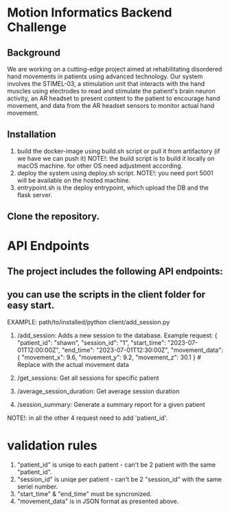 # Motion Informatics Backend Challenge

## Background

We are working on a cutting-edge project aimed at rehabilitating disordered hand movements in patients using advanced technology. Our system involves the STIMEL-03, a stimulation unit that interacts with the hand muscles using electrodes to read and stimulate the patient's brain neuron activity, an AR headset to present content to the patient to encourage hand movement, and data from the AR headset sensors to monitor actual hand movement.

## Installation

1. build the docker-image using build.sh script or pull it from artifactory (if we have we can push it)
NOTE!: the build script is to build it locally on macOS machine. for other OS need adjustment according. 
2. deploy the system using deploy.sh script. 
NOTE!: you need port 5001 will be available on the hosted machine. 
3. entrypoint.sh is the deploy entrypoint, which upload the DB and the flask server. 

## Clone the repository.

# API Endpoints
## The project includes the following API endpoints:
## you can use the scripts in the client folder for easy start. 

EXAMPLE: path/to/installed/python client/add_session.py

1. /add_session: Adds a new session to the database.
Example request: {
        "patient_id": "shawn", 
        "session_id": "1",
        "start_time": "2023-07-01T12:00:00Z",
        "end_time": "2023-07-01T12:30:00Z",
        "movement_data": {
                        "movement_x": 9.6,
                        "movement_y": 9.2,
                        "movement_z": 30.1
                        } # Replace with the actual movement data

2. /get_sessions: Get all sessions for specific patient
3. /average_session_duration: Get average session duration
4. /session_summary: Generate a summary report for a given patient

NOTE!: in all the other 4 request need to add 'patient_id'. 

# validation rules
1. "patient_id" is uniqe to each patient - can't be 2 patient with the same "patient_id".
2. "session_id" is uniqe per patient - can't be 2 "session_id" with the same seriel number.
3. "start_time" & "end_time" must be syncronized. 
4. "movement_data" is in JSON format as presented above. 
